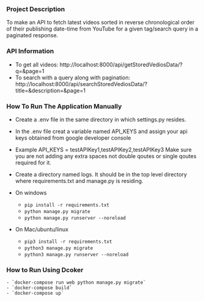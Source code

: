 ### Project Description
To make an API to fetch latest videos sorted in reverse chronological order of their 
publishing date-time from YouTube for a given tag/search query in a paginated response.

### API Information
 - To get all videos: http://localhost:8000/api/getStoredVediosData/?q=&page=1
 - To search with a query along with pagination: http://localhost:8000/api/searchStoredVediosData/?title=<Anytitle>&description=<AnyDesciption>&page=1

 ### How To Run The Application Manually
  - Create a .env file in the same directory in which settings.py resides.
  - In the .env file creat a variable named API_KEYS and assign your api keys obtained from google developer console
  - Example API_KEYS = testAPIKey1,testAPIKey2,testAPIKey3 Make sure you are not adding any extra spaces not double qoutes or single qoutes required for it.
  - Create a directory named logs. It should be in the top level directory where requirements.txt and manage.py is residing.

  - On windows
       - `pip install -r requirements.txt`
       - `python manage.py migrate`
       - `python manage.py runserver --noreload`

  - On Mac/ubuntu/linux
       - `pip3 install -r requirements.txt`
       - `python3 manage.py migrate`
       - `python3 manage.py runserver --noreload`

### How to Run Using Dcoker
    - `docker-compose run web python manage.py migrate` 
    - `docker-compose build`
    - `docker-compose up`

